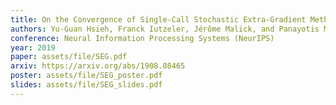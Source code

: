 ```yaml
---
title: On the Convergence of Single-Call Stochastic Extra-Gradient Methods
authors: Yu-Guan Hsieh, Franck Iutzeler, Jérôme Malick, and Panayotis Mertikopoulos
conference: Neural Information Processing Systems (NeurIPS)
year: 2019
paper: assets/file/SEG.pdf
arxiv: https://arxiv.org/abs/1908.08465
poster: assets/file/SEG_poster.pdf
slides: assets/file/SEG_slides.pdf
---
```

